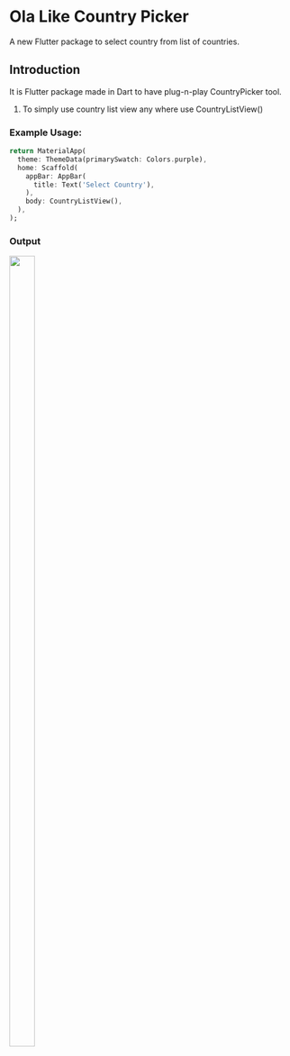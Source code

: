 Ola Like Country Picker
==========================

A new Flutter package to select country from list of countries.

## Introduction
It is Flutter package made in Dart to have plug-n-play CountryPicker tool.

1. To simply use country list view any where use CountryListView() 

### Example Usage:
```dart
return MaterialApp(
  theme: ThemeData(primarySwatch: Colors.purple),
  home: Scaffold(
    appBar: AppBar(
      title: Text('Select Country'),
    ),
    body: CountryListView(),
  ),
);
```

### Output
<img src="https://user-images.githubusercontent.com/20876020/65821688-6b7e1280-e256-11e9-993a-a4847acb8859.gif" width="30%" height="60%"/>
